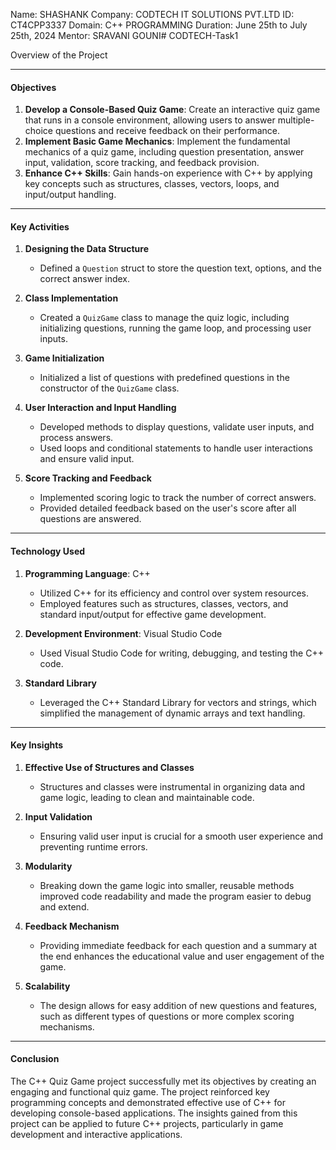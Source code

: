 Name: SHASHANK
Company: CODTECH IT SOLUTIONS PVT.LTD
ID: CT4CPP3337
Domain: C++ PROGRAMMING
Duration: June 25th to July 25th, 2024
Mentor: SRAVANI GOUNI# CODTECH-Task1

Overview of the Project

---

#### Objectives
1. **Develop a Console-Based Quiz Game**: Create an interactive quiz game that runs in a console environment, allowing users to answer multiple-choice questions and receive feedback on their performance.
2. **Implement Basic Game Mechanics**: Implement the fundamental mechanics of a quiz game, including question presentation, answer input, validation, score tracking, and feedback provision.
3. **Enhance C++ Skills**: Gain hands-on experience with C++ by applying key concepts such as structures, classes, vectors, loops, and input/output handling.

---

#### Key Activities
1. **Designing the Data Structure**
   - Defined a `Question` struct to store the question text, options, and the correct answer index.

2. **Class Implementation**
   - Created a `QuizGame` class to manage the quiz logic, including initializing questions, running the game loop, and processing user inputs.

3. **Game Initialization**
   - Initialized a list of questions with predefined questions in the constructor of the `QuizGame` class.

4. **User Interaction and Input Handling**
   - Developed methods to display questions, validate user inputs, and process answers.
   - Used loops and conditional statements to handle user interactions and ensure valid input.

5. **Score Tracking and Feedback**
   - Implemented scoring logic to track the number of correct answers.
   - Provided detailed feedback based on the user's score after all questions are answered.

---

#### Technology Used
1. **Programming Language**: C++
   - Utilized C++ for its efficiency and control over system resources.
   - Employed features such as structures, classes, vectors, and standard input/output for effective game development.

2. **Development Environment**: Visual Studio Code
   - Used Visual Studio Code for writing, debugging, and testing the C++ code.

3. **Standard Library**
   - Leveraged the C++ Standard Library for vectors and strings, which simplified the management of dynamic arrays and text handling.

---

#### Key Insights
1. **Effective Use of Structures and Classes**
   - Structures and classes were instrumental in organizing data and game logic, leading to clean and maintainable code.

2. **Input Validation**
   - Ensuring valid user input is crucial for a smooth user experience and preventing runtime errors.

3. **Modularity**
   - Breaking down the game logic into smaller, reusable methods improved code readability and made the program easier to debug and extend.

4. **Feedback Mechanism**              
   - Providing immediate feedback for each question and a summary at the end enhances the educational value and user engagement of the game.

5. **Scalability**
   - The design allows for easy addition of new questions and features, such as different types of questions or more complex scoring mechanisms.

---

#### Conclusion
The C++ Quiz Game project successfully met its objectives by creating an engaging and functional quiz game. The project reinforced key programming concepts and demonstrated effective use of C++ for developing console-based applications. The insights gained from this project can be applied to future C++ projects, particularly in game development and interactive applications.
